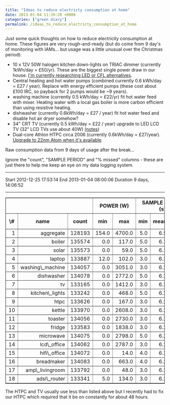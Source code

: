 ```yaml
---
title: "Ideas to reduce electricty consumption at home"
date: 2013-01-04 11:39:28 +0000
categories: ["green diary"]
permalink: /ideas_to_reduce_electricty_consumption_at_home
---
```

Just some quick thoughts on how to reduce electricity consumption at
home. These figures are very rough-and-ready (but do come from 9 day's
of monitoring with IAMs... but usage was a little unusual over the
Christmas period):

-   10 x 12V 50W halogen kitchen down-lights on TRIAC dimmer (currently
    1kWh/day = £50/yr). These are the biggest single power draw in
    our house. [I'm currently researching LED or CFL
    alternatives](/dimmable_led_down_lights).
-   Central heating and hot water pumps (combined currently 0.6 kWh/day
    = £27 / year). Replace with energy efficient pumps (these cost about
    £100 IRC, so payback for 2 pumps would be \~9 years).
-   washing machine (currently 0.5 kWh/day = £22/yr) fit hot water feed
    with mixer. Heating water with a local gas boiler is more carbon
    efficient than using resistive heating.
-   dishwasher (currently 0.6kWh/day = £27 / year) fit hot water feed
    and disable hot air dryer somehow?
-   34" CRT TV (currently 0.5 kWh/day = £22 / year) upgrade to LED LCD
    TV (32" LCD TVs use about 40W)
    ([notes](/new_year_htpc_woes#long_term_plan))
-   Dual-core Athlon HTPC circa 2006 (currently 0.6kWh/day = £27/year).
    [Upgrade to 22nm Atom when it's
    available](/new_year_htpc_woes#long_term_plan).

Raw consumption data from 9 days of usage after the break...

<!--break-->

Ignore the "count", "SAMPLE PERIOD" and "% missed" columns - these are
just there to help me keep an eye on my data logging system.

  ---------- ---------------------
  Start      2012-12-25 17:53:14
  End        2013-01-04 08:00:06
  Duration   9 days, 14:06:52
  ---------- ---------------------

<table border="1">
<tr>
<th colspan="3">
</th>
<th colspan="2">
POWER (W)

</th>
<th colspan="3">
SAMPLE PERIOD (s)

</th>
<th colspan="2">
</th>
</tr>
<tr>
<th>
\#

</th>
<th>
name

</th>
<th>
count

</th>
<th>
min

</th>
<th>
max

</th>
<th>
min

</th>
<th>
mean

</th>
<th>
max

</th>
<th>
% missed

</th>
<th>
kwh

</th>
</tr>
<tr align="right">
<td>
1

</td>
<td>
aggregate

</td>
<td>
128193

</td>
<td>
154.0

</td>
<td>
4700.0

</td>
<td>
5.0

</td>
<td>
6.5

</td>
<td>
148.0

</td>
<td>
7.7%

</td>
<td>
91.0

</td>
</tr>
<tr align="right">
<td>
2

</td>
<td>
boiler

</td>
<td>
135574

</td>
<td>
0.0

</td>
<td>
117.0

</td>
<td>
5.0

</td>
<td>
6.1

</td>
<td>
37.0

</td>
<td>
0.4%

</td>
<td>
5.2

</td>
</tr>
<tr align="right">
<td>
3

</td>
<td>
solar

</td>
<td>
135573

</td>
<td>
0.0

</td>
<td>
59.0

</td>
<td>
5.0

</td>
<td>
6.1

</td>
<td>
37.0

</td>
<td>
0.4%

</td>
<td>
0.2

</td>
</tr>
<tr align="right">
<td>
4

</td>
<td>
laptop

</td>
<td>
133887

</td>
<td>
12.0

</td>
<td>
102.0

</td>
<td>
3.0

</td>
<td>
6.2

</td>
<td>
84.0

</td>
<td>
0.2%

</td>
<td>
3.4

</td>
</tr>
<tr align="right">
<td>
5

</td>
<td>
washing\_machine

</td>
<td>
134057

</td>
<td>
0.0

</td>
<td>
3051.0

</td>
<td>
3.0

</td>
<td>
6.2

</td>
<td>
17.0

</td>
<td>
0.1%

</td>
<td>
4.1

</td>
</tr>
<tr align="right">
<td>
6

</td>
<td>
dishwasher

</td>
<td>
134078

</td>
<td>
0.0

</td>
<td>
2772.0

</td>
<td>
5.0

</td>
<td>
6.2

</td>
<td>
13.0

</td>
<td>
0.1%

</td>
<td>
5.1

</td>
</tr>
<tr align="right">
<td>
7

</td>
<td>
tv

</td>
<td>
133165

</td>
<td>
0.0

</td>
<td>
1412.0

</td>
<td>
3.0

</td>
<td>
6.2

</td>
<td>
770.0

</td>
<td>
0.8%

</td>
<td>
4.7

</td>
</tr>
<tr align="right">
<td>
8

</td>
<td>
kitchen\_lights

</td>
<td>
133242

</td>
<td>
0.0

</td>
<td>
468.0

</td>
<td>
5.0

</td>
<td>
6.2

</td>
<td>
457.0

</td>
<td>
3.7%

</td>
<td>
9.5

</td>
</tr>
<tr align="right">
<td>
9

</td>
<td>
htpc

</td>
<td>
133626

</td>
<td>
0.0

</td>
<td>
167.0

</td>
<td>
3.0

</td>
<td>
6.2

</td>
<td>
122.0

</td>
<td>
0.5%

</td>
<td>
7.1

</td>
</tr>
<tr align="right">
<td>
10

</td>
<td>
kettle

</td>
<td>
133970

</td>
<td>
0.0

</td>
<td>
2608.0

</td>
<td>
3.0

</td>
<td>
6.2

</td>
<td>
54.0

</td>
<td>
0.2%

</td>
<td>
2.4

</td>
</tr>
<tr align="right">
<td>
11

</td>
<td>
toaster

</td>
<td>
134056

</td>
<td>
0.0

</td>
<td>
2730.0

</td>
<td>
3.0

</td>
<td>
6.2

</td>
<td>
25.0

</td>
<td>
0.1%

</td>
<td>
1.3

</td>
</tr>
<tr align="right">
<td>
12

</td>
<td>
fridge

</td>
<td>
133583

</td>
<td>
0.0

</td>
<td>
1838.0

</td>
<td>
3.0

</td>
<td>
6.2

</td>
<td>
204.0

</td>
<td>
0.7%

</td>
<td>
8.4

</td>
</tr>
<tr align="right">
<td>
13

</td>
<td>
microwave

</td>
<td>
134075

</td>
<td>
0.0

</td>
<td>
2798.0

</td>
<td>
5.0

</td>
<td>
6.2

</td>
<td>
13.0

</td>
<td>
0.1%

</td>
<td>
1.2

</td>
</tr>
<tr align="right">
<td>
14

</td>
<td>
lcd\_office

</td>
<td>
134062

</td>
<td>
0.0

</td>
<td>
2787.0

</td>
<td>
3.0

</td>
<td>
6.2

</td>
<td>
16.0

</td>
<td>
0.1%

</td>
<td>
0.7

</td>
</tr>
<tr align="right">
<td>
15

</td>
<td>
hifi\_office

</td>
<td>
134072

</td>
<td>
0.0

</td>
<td>
14.0

</td>
<td>
4.0

</td>
<td>
6.2

</td>
<td>
13.0

</td>
<td>
0.1%

</td>
<td>
0.1

</td>
</tr>
<tr align="right">
<td>
16

</td>
<td>
breadmaker

</td>
<td>
134083

</td>
<td>
0.0

</td>
<td>
663.0

</td>
<td>
4.0

</td>
<td>
6.2

</td>
<td>
13.0

</td>
<td>
0.1%

</td>
<td>
0.6

</td>
</tr>
<tr align="right">
<td>
17

</td>
<td>
amp\_livingroom

</td>
<td>
133792

</td>
<td>
0.0

</td>
<td>
48.0

</td>
<td>
3.0

</td>
<td>
6.2

</td>
<td>
201.0

</td>
<td>
0.3%

</td>
<td>
0.9

</td>
</tr>
<tr align="right">
<td>
18

</td>
<td>
adsl\_router

</td>
<td>
133341

</td>
<td>
5.0

</td>
<td>
134.0

</td>
<td>
3.0

</td>
<td>
6.2

</td>
<td>
71.0

</td>
<td>
0.9%

</td>
<td>
1.4

</td>
</tr>
</table>
The HTPC and TV usually use less than listed above but I recently had to
fix our HTPC which required that it be on constantly for about 48 hours.

